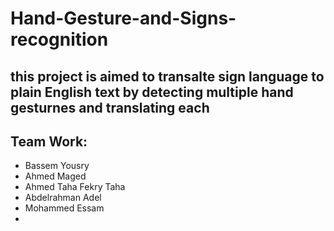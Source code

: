 # Hand-Gesture-and-Signs-recognition
## this project is aimed to transalte sign language to plain English text by detecting multiple hand gesturnes and translating each
## Team Work:
- Bassem Yousry
- Ahmed Maged
- Ahmed Taha Fekry Taha
- Abdelrahman Adel
- Mohammed Essam
-
